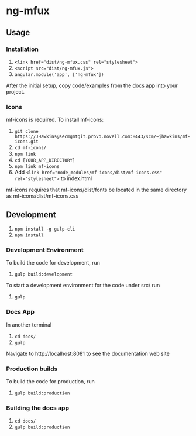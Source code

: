 # ng-mfux

## Usage
### Installation
1. `<link href="dist/ng-mfux.css" rel="stylesheet">`
1. `<script src="dist/ng-mfux.js">`
2. `angular.module('app', ['ng-mfux'])`
 
After the initial setup, copy code/examples from the [docs app](#DocsApp) into your project.
 
### Icons
mf-icons is required. To install mf-icons:
1. `git clone https://JHawkins@secmgmtgit.provo.novell.com:8443/scm/~jhawkins/mf-icons.git`
2. `cd mf-icons/`
3. `npm link`
4. `cd [YOUR_APP_DIRECTORY]`
5. `npm link mf-icons`
6. Add `<link href="node_modules/mf-icons/dist/mf-icons.css" rel="stylesheet">` to index.html

mf-icons requires that mf-icons/dist/fonts be located in the same directory as mf-icons/dist/mf-icons.css

## Development
1. `npm install -g gulp-cli`
1. `npm install`

### Development Environment
To build the code for development, run
1. `gulp build:development`

To start a development environment for the code under src/ run
1. `gulp`

### Docs App
In another terminal 
1. `cd docs/`
2. `gulp`

Navigate to http://localhost:8081 to see the documentation web site

### Production builds
To build the code for production, run
1. `gulp build:production`

### Building the docs app
1. `cd docs/`
2. `gulp build:production`